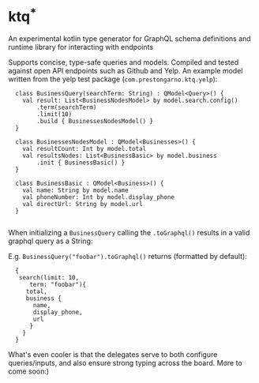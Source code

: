 
# ktq<sup>*</sup>

An experimental kotlin type generator for GraphQL schema definitions and runtime library for interacting with endpoints

Supports concise, type-safe queries and models. Compiled and tested against open API endpoints such as Github and Yelp. An example model written from the yelp test package (`com.prestongarno.ktq.yelp`):

```
  class BusinessQuery(searchTerm: String) : QModel<Query>() {
    val result: List<BusinessNodesModel> by model.search.config()
        .term(searchTerm)
        .limit(10)
        .build { BusinessesNodesModel() }
  }

  class BusinessesNodesModel : QModel<Businesses>() {
    val resultCount: Int by model.total
    val resultsNodes: List<BusinessBasic> by model.business
        .init { BusinessBasic() }
  }

  class BusinessBasic : QModel<Business>() {
    val name: String by model.name
    val phoneNumber: Int by model.display_phone
    val directUrl: String by model.url
  }
  
```

When initializing a `BusinessQuery` calling the `.toGraphql()` results in a valid graphql query as a String:

E.g. `BusinessQuery("foobar").toGraphql()` returns (formatted by default):

```
  {
   search(limit: 10,
      term: "foobar"){
     total,
     business {
       name,
       display_phone,
       url 
      }
    }
  }
```

What's even cooler is that the delegates serve to both configure queries/inputs, and also ensure strong typing across the board. More to come soon:)
